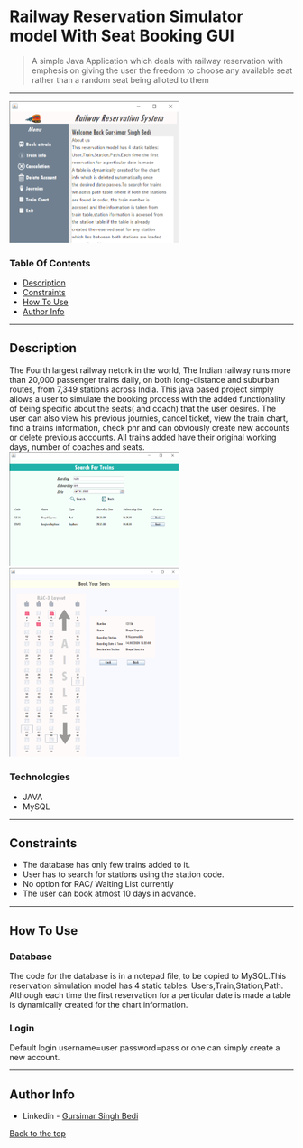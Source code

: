 # Railway Reservation Simulator model With Seat Booking GUI
> A simple Java Application which deals with railway reservation with emphesis on giving the user the freedom to choose any available seat rather than a random seat being alloted to them
---

<img src="images/pro.png" width=300>

### Table Of Contents
- [Description](#description)
- [Constraints](#constraints)
- [How To Use](#how-to-use)
- [Author Info](#author-info)

---

## Description

The Fourth largest railway netork in the world, The Indian railway runs more than 20,000 passenger trains daily, on both long-distance and suburban routes, from 7,349 stations across India. This java based project simply allows a user to simulate the booking process with the added functionality of being specific about the seats( and coach) that the user desires. The user can also view his previous journies, cancel ticket, view the train chart, find a trains information, check pnr and can obviously create new accounts or delete previous accounts. All trains added have their original working days, number of coaches and seats.
<img src="images/findtrain.png" width=300>
<img src="images/gui.png" width=300>

### Technologies

- JAVA
- MySQL

---

## Constraints
- The database has only few trains added to it.
- User has to search for stations using the station code. 
- No option for RAC/ Waiting List currently
- The user can book atmost 10 days in advance.

---

## How To Use
 ### Database
 The code for the database is in a notepad file, to be copied to MySQL.This reservation simulation model has 4 static tables: Users,Train,Station,Path. Although each time the first reservation for a perticular date is made a table is dynamically created for the chart information.
 ### Login
 Default login username=user password=pass or one can simply create a new account.

---

## Author Info
- Linkedin - [Gursimar Singh Bedi](https://www.linkedin.com/in/gursimar-singh-bedi-31439a170)

[Back to the top](#railway-reservation-simulator-model-with-seat-booking-gui)

